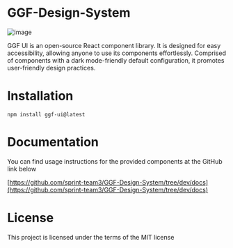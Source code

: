 # GGF-Design-System

<img src='https://sprint-fe-project.s3.ap-northeast-2.amazonaws.com/globalnomad/activity_registration_image/2-3_216_1714106828318.png' alt='image' />

GGF UI is an open-source React component library. It is designed for easy accessibility, allowing anyone to use its components effortlessly. Comprised of components with a dark mode-friendly default configuration, it promotes user-friendly design practices.

# Installation

```
npm install ggf-ui@latest
```

# Documentation

You can find usage instructions for the provided components at the GitHub link below

[https://github.com/sprint-team3/GGF-Design-System/tree/dev/docs](https://github.com/sprint-team3/GGF-Design-System/tree/dev/docs)

# License

This project is licensed under the terms of the MIT license
